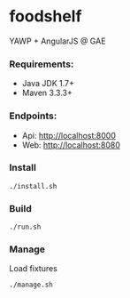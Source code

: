 foodshelf
=========

YAWP + AngularJS @ GAE

### Requirements:

* Java JDK 1.7+
* Maven 3.3.3+

### Endpoints: 

* Api: [http://localhost:8000]()
* Web: [http://localhost:8080]()

### Install

`./install.sh`

### Build

`./run.sh`

### Manage

Load fixtures

`./manage.sh`